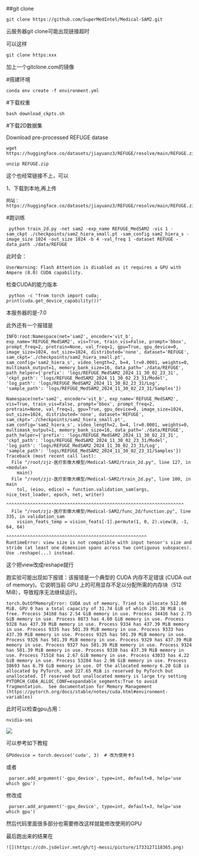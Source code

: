 ##git clone

	git clone https://github.com/SuperMedIntel/Medical-SAM2.git

云服务器git clone可能出现链接超时

可以这样

	git clone https:xxx

加上一个gitclone.com的镜像

#搭建环境

	conda env create -f environment.yml

#下载权重

	bash download_ckpts.sh

#下载2D数据集

Download pre-processed REFUGE datase

	wget https://huggingface.co/datasets/jiayuanz3/REFUGE/resolve/main/REFUGE.zip

	unzip REFUGE.zip

这个也经常链接不上，可以
	
1、下载到本地,再上传 

	网站：https://huggingface.co/datasets/jiayuanz3/REFUGE/resolve/main/REFUGE.zip


#跑训练

	 python train_2d.py -net sam2 -exp_name REFUGE_MedSAM2 -vis 1 -sam_ckpt ./checkpoints/sam2_hiera_small.pt -sam_config sam2_hiera_s -image_size 1024 -out_size 1024 -b 4 -val_freq 1 -dataset REFUGE -data_path ./data/REFUGE

此时会：

	UserWarning: Flash Attention is disabled as it requires a GPU with Ampere (8.0) CUDA capability.


检查CUDA的能力版本

	 python -c "from torch import cuda; print(cuda.get_device_capability())"

本服务器的是-7.0

此外还有一个报错是

	INFO:root:Namespace(net='sam2', encoder='vit_b', exp_name='REFUGE_MedSAM2', vis=True, train_vis=False, prompt='bbox', prompt_freq=2, pretrain=None, val_freq=1, gpu=True, gpu_device=0, image_size=1024, out_size=1024, distributed='none', dataset='REFUGE', sam_ckpt='./checkpoints/sam2_hiera_small.pt', sam_config='sam2_hiera_s', video_length=2, b=4, lr=0.0001, weights=0, multimask_output=1, memory_bank_size=16, data_path='./data/REFUGE', path_helper={'prefix': 'logs/REFUGE_MedSAM2_2024_11_30_02_23_31', 'ckpt_path': 'logs/REFUGE_MedSAM2_2024_11_30_02_23_31/Model', 'log_path': 'logs/REFUGE_MedSAM2_2024_11_30_02_23_31/Log', 'sample_path': 'logs/REFUGE_MedSAM2_2024_11_30_02_23_31/Samples'})

	Namespace(net='sam2', encoder='vit_b', exp_name='REFUGE_MedSAM2', vis=True, train_vis=False, prompt='bbox', prompt_freq=2, pretrain=None, val_freq=1, gpu=True, gpu_device=0, image_size=1024, out_size=1024, distributed='none', dataset='REFUGE', sam_ckpt='./checkpoints/sam2_hiera_small.pt', sam_config='sam2_hiera_s', video_length=2, b=4, lr=0.0001, weights=0, multimask_output=1, memory_bank_size=16, data_path='./data/REFUGE', path_helper={'prefix': 'logs/REFUGE_MedSAM2_2024_11_30_02_23_31', 'ckpt_path': 'logs/REFUGE_MedSAM2_2024_11_30_02_23_31/Model', 'log_path': 'logs/REFUGE_MedSAM2_2024_11_30_02_23_31/Log', 'sample_path': 'logs/REFUGE_MedSAM2_2024_11_30_02_23_31/Samples'})
	Traceback (most recent call last):                                                 
	  File "/root/zjz-医疗影像大模型/Medical-SAM2/train_2d.py", line 127, in <module>
	    main()
	  File "/root/zjz-医疗影像大模型/Medical-SAM2/train_2d.py", line 100, in main
	    tol, (eiou, edice) = function.validation_sam(args, nice_test_loader, epoch, net, writer)
	                         ^^^^^^^^^^^^^^^^^^^^^^^^^^^^^^^^^^^^^^^^^^^^^^^^^^^^^^^^^^^^^^^^^^^
	  File "/root/zjz-医疗影像大模型/Medical-SAM2/func_2d/function.py", line 335, in validation_sam
	    vision_feats_temp = vision_feats[-1].permute(1, 0, 2).view(B, -1, 64, 64) 
	                        ^^^^^^^^^^^^^^^^^^^^^^^^^^^^^^^^^^^^^^^^^^^^^^^^^^^^^
	RuntimeError: view size is not compatible with input tensor's size and stride (at least one dimension spans across two contiguous subspaces). Use .reshape(...) instead.

这个把view改成reshape就行

跑实验可能出现如下报错：该报错是一个典型的 CUDA 内存不足错误 (CUDA out of memory)。它说明当前 GPU 上的可用显存不足以分配所需的内存块（512 MiB），导致程序无法继续运行。

	torch.OutOfMemoryError: CUDA out of memory. Tried to allocate 512.00 MiB. GPU 0 has a total capacity of 31.74 GiB of which 291.38 MiB is free. Process 34168 has 2.54 GiB memory in use. Process 34416 has 2.75 GiB memory in use. Process 8873 has 4.60 GiB memory in use. Process 9328 has 437.39 MiB memory in use. Process 9334 has 437.39 MiB memory in use. Process 9335 has 501.39 MiB memory in use. Process 9333 has 437.39 MiB memory in use. Process 9325 has 501.39 MiB memory in use. Process 9326 has 501.39 MiB memory in use. Process 9329 has 437.39 MiB memory in use. Process 9327 has 501.39 MiB memory in use. Process 9324 has 501.39 MiB memory in use. Process 9330 has 437.39 MiB memory in use. Process 71518 has 2.67 GiB memory in use. Process 43033 has 4.22 GiB memory in use. Process 53284 has 2.98 GiB memory in use. Process 38693 has 6.79 GiB memory in use. Of the allocated memory 6.20 GiB is allocated by PyTorch, and 227.65 MiB is reserved by PyTorch but unallocated. If reserved but unallocated memory is large try setting PYTORCH_CUDA_ALLOC_CONF=expandable_segments:True to avoid fragmentation.  See documentation for Memory Management  (https://pytorch.org/docs/stable/notes/cuda.html#environment-variables)

此时可以检查gpu占用：

	nvidia-smi

![](https://cdn.jsdelivr.net/gh/tj-messi/picture/1732986471734.png)

可以参考如下教程

[](https://blog.csdn.net/qq_45193872/article/details/122643769?ops_request_misc=&request_id=&biz_id=102&utm_term=%E6%9C%8D%E5%8A%A1%E5%99%A8%E5%88%87%E6%8D%A2%E4%BD%BF%E7%94%A8%E7%9A%84gpu&utm_medium=distribute.pc_search_result.none-task-blog-2~all~sobaiduweb~default-1-122643769.142^v100^pc_search_result_base5&spm=1018.2226.3001.4187)

	GPUdevice = torch.device('cuda', 3)  # 改为使用卡3

或者

	 parser.add_argument('-gpu_device', type=int, default=0, help='use which gpu')

修改成

	 parser.add_argument('-gpu_device', type=int, default=3, help='use which gpu')

然后代码里面很多部分也需要修改这样就能修改使用的GPU

最后跑出来的结果在

	![](https://cdn.jsdelivr.net/gh/tj-messi/picture/1733127118365.png)